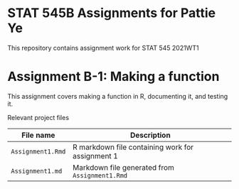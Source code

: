 # STAT 545B Assignments for Pattie Ye

This repository contains assignment work for STAT 545 2021WT1

# Assignment B-1: Making a function

This assignment covers making a function in R, documenting it, and testing it.

Relevant project files 

| File name | Description |
| --- | --- |
| `Assignment1.Rmd` | R markdown file containing work for assignment 1 | 
| `Assignment1.md` | Markdown file generated from `Assignment1.Rmd` |

